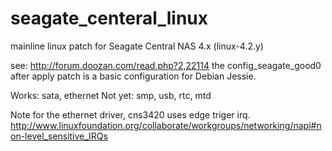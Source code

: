 # seagate_centeral_linux
mainline linux patch for Seagate Central NAS 4.x (linux-4.2.y)

see: http://forum.doozan.com/read.php?2,22114
the config_seagate_good0 after apply patch is a basic configuration for Debian Jessie.

Works: sata, ethernet
Not yet: smp, usb, rtc, mtd

Note for the ethernet driver, cns3420 uses edge triger irq.
http://www.linuxfoundation.org/collaborate/workgroups/networking/napi#non-level_sensitive_IRQs
